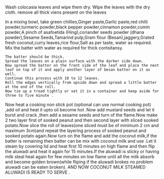 Wash colocasia leaves and wipe them dry. Wipe the leaves with the dry cloth.
remove all thick viens present on the leaves

In a mixing bowl, take green chillies,Ginger paste,Garlic paste,red chilli powder,turmeric powder,black pepper powder,cinnamon powder,cumin powder,A pinch of asafoetida (Hing),coriander seeds powder (dhana powder),Sesame Seeds,Tamarind pulp,Gram flour (Besan),jaggery,Grated fresh coconut,curry leaves,rice flour,Salt as per taste, water as required. Mix the batter with  water as required for thick contsitansy.

	The batter should be thick.
	Spread the leaves on a plain surface with the darker side down.
	Now spread the batter on the front side of the leaf and place the next leaf on top of it and apply another layer of besan batter on it as well.
    Continue this process with 10 to 12 leaves.
	Roll the edges vertically from upside down and spread a little batter at the end of the roll.
	Now tie up a tread tightly or set it in a container and keep aside for three to five minute .
	
Now heat a cooking non stick pot (optional can use normal cooking pot) ,add oil and heat it upto oil become hot .Now add mustard seeds and let it burst and crack ,then add a sesame seeds and turn of the flame.Now make 2 two layer first of sooked peanut and then second layer with sliced sooked potato.Now slice the roll of leaves(one sliced must be of minimum 2 cm and maximum 3cm)and repeat the layering process of sooked peanut and sooked potato again.Now turn on the flame and add the coconut milk,if the batter is remaining then batter can be mix with coconut milk and use .Let it steam by covering lid and heat first 10 minutes on high flame and then flip the aluwadi and heat it again for 15 minutes.If the aluwadi is sticky or having milk steal heat again for few minutes on low flame until all the milk absorb and become golden brown(while fliping if the aluwadi brokes no problem aluwadi can be eaten broken).
AND NOW COCONUT MILK STEAMED ALUWADI IS READY TO SERVE .








